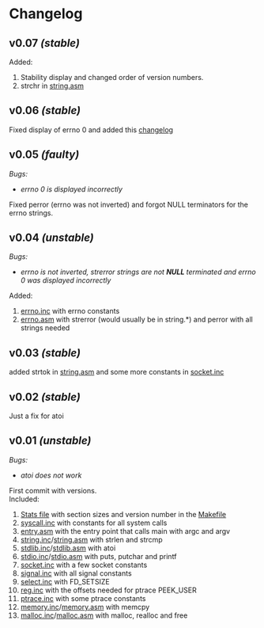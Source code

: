 # Changelog

## v0.07 *(stable)*

Added:
1. Stability display and changed order of version numbers.
1. strchr in [string.asm](src/string.asm)

## v0.06 *(stable)*

Fixed display of errno 0 and added this [changelog](changelog.md)

## v0.05 *(faulty)*

*Bugs:*
- *errno 0 is displayed incorrectly*

Fixed perror (errno was not inverted) and forgot NULL terminators for the errno strings.

## v0.04 *(unstable)*

*Bugs:*
- *errno is not inverted,  strerror strings are not **NULL** terminated and errno 0 was displayed incorrectly*

Added:
1. [errno.inc](src/errno.inc) with errno constants
1. [errno.asm](src/errno.asm) with strerror (would usually be in string.*) and perror with all strings needed

## v0.03 *(stable)*

added strtok in [string.asm](src/string.asm) and some more constants in [socket.inc](src/socket.inc)

## v0.02 *(stable)*

Just a fix for atoi

## v0.01 *(unstable)*

*Bugs:*
- *atoi does not work*

First commit with versions.  
Included:  
1. [Stats file](stats.txt) with section sizes and version number in the [Makefile](Makefile)
1. [syscall.inc](src/syscall.inc) with constants for all system calls
1. [entry.asm](src/entry.asm) with the entry point that calls main with argc and argv
1. [string.inc](src/string.inc)/[string.asm](src/string.asm) with strlen and strcmp
1. [stdlib.inc](src/stdlib.inc)/[stdlib.asm](src/stdlib.asm) with atoi
1. [stdio.inc](src/stdio.inc)/[stdio.asm](src/stdio.asm) with puts, putchar and printf
1. [socket.inc](src/socket.inc) with a few socket constants
1. [signal.inc](src/signal.inc) with all signal constants
1. [select.inc](src/select.inc) with FD_SETSIZE
1. [reg.inc](src/reg.inc) with the offsets needed for ptrace PEEK_USER
1. [ptrace.inc](src/ptrace.inc) with some ptrace constants
1. [memory.inc](src/memory.inc)/[memory.asm](src/memory.asm) with memcpy
1. [malloc.inc](src/malloc.inc)/[malloc.asm](src/malloc.asm) with malloc, realloc and free